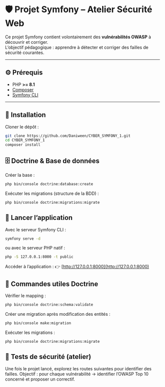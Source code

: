 # 🛡️ Projet Symfony – Atelier Sécurité Web

Ce projet Symfony contient volontairement des **vulnérabilités OWASP** à découvrir et corriger.  
L’objectif pédagogique : apprendre à détecter et corriger des failles de sécurité courantes.

---

## ⚙️ Prérequis

-   PHP **>= 8.1**
-   [Composer](https://getcomposer.org/download/)
-   [Symfony CLI](https://symfony.com/download)

---

## 🚀 Installation

Cloner le dépôt :

```bash
git clone https://github.com/Daniween/CYBER_SYMFONY_1.git
cd CYBER_SYMFONY_1
composer install
```

## 🗄️ Doctrine & Base de données

Créer la base :

```bash
php bin/console doctrine:database:create
```

Exécuter les migrations (structure de la BDD) :

```bash
php bin/console doctrine:migrations:migrate
```

## 🏃 Lancer l’application

Avec le serveur Symfony CLI :

```bash
symfony serve -d
```

ou avec le serveur PHP natif :

```bash
php -S 127.0.0.1:8000 -t public
```

Accéder à l’application : 👉 [http://127.0.0.1:8000](http://127.0.0.1:8000)

## 📂 Commandes utiles Doctrine

Vérifier le mapping :

```bash
php bin/console doctrine:schema:validate
```

Créer une migration après modification des entités :

```bash
php bin/console make:migration
```

Exécuter les migrations :

```bash
php bin/console doctrine:migrations:migrate
```

## 🧪 Tests de sécurité (atelier)

Une fois le projet lancé, explorez les routes suivantes pour identifier des failles.
Objectif : pour chaque vulnérabilité → identifier l’OWASP Top 10 concerné et proposer un correctif.
